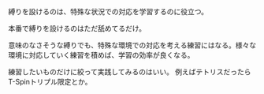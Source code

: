 縛りを設けるのは、特殊な状況での対応を学習するのに役立つ。

本番で縛りを設けるのはただ舐めてるだけ。

意味のなさそうな縛りでも、特殊な環境での対応を考える練習にはなる。様々な環境に対応していく練習を積めば、学習の効率が良くなる。

練習したいものだけに絞って実践してみるのはいい。
例えばテトリスだったらT-Spinトリプル限定とか。